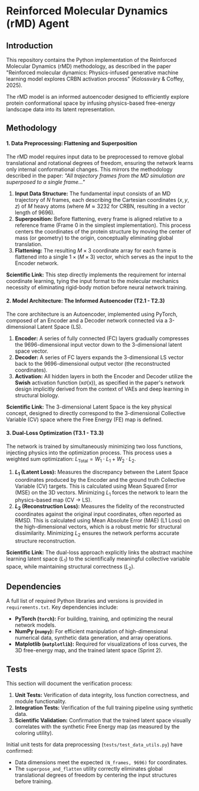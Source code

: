 # Reinforced Molecular Dynamics (rMD) Agent

## Introduction

This repository contains the Python implementation of the Reinforced Molecular Dynamics (rMD) methodology, as described in the paper "Reinforced molecular dynamics: Physics-infused generative machine learning model explores CRBN activation process" (Kolossváry & Coffey, 2025).

The rMD model is an informed autoencoder designed to efficiently explore protein conformational space by infusing physics-based free-energy landscape data into its latent representation.

## Methodology

#### 1. Data Preprocessing: Flattening and Superposition

The rMD model requires input data to be preprocessed to remove global translational and rotational degrees of freedom, ensuring the network learns only internal conformational changes. This mirrors the methodology described in the paper: *"All trajectory frames from the MD simulation are superposed to a single frame..."*

1. **Input Data Structure:** The fundamental input consists of an MD trajectory of $N$ frames, each describing the Cartesian coordinates $(x, y, z)$ of $M$ heavy atoms (where $M \approx 3232$ for CRBN, resulting in a vector length of 9696).
2. **Superposition:** Before flattening, every frame is aligned relative to a reference frame (Frame 0 in the simplest implementation). This process centers the coordinates of the protein structure by moving the center of mass (or geometry) to the origin, conceptually eliminating global translation.
3. **Flattening:** The resulting $M \times 3$ coordinate array for each frame is flattened into a single $1 \times (M \times 3)$ vector, which serves as the input to the Encoder network.

**Scientific Link:** This step directly implements the requirement for internal coordinate learning, tying the input format to the molecular mechanics necessity of eliminating rigid-body motion before neural network training.

#### 2. Model Architecture: The Informed Autoencoder (T2.1 - T2.3)

The core architecture is an Autoencoder, implemented using PyTorch, composed of an Encoder and a Decoder network connected via a 3-dimensional Latent Space (LS).

1. **Encoder:** A series of fully connected (FC) layers gradually compresses the 9696-dimensional input vector down to the 3-dimensional latent space vector.
2. **Decoder:** A series of FC layers expands the 3-dimensional LS vector back to the 9696-dimensional output vector (the reconstructed coordinates).
3. **Activation:** All hidden layers in both the Encoder and Decoder utilize the **Swish** activation function ($\text{x} \sigma(\text{x})$), as specified in the paper's network design implicitly derived from the context of VAEs and deep learning in structural biology.

**Scientific Link:** The 3-dimensional Latent Space is the key physical concept, designed to directly correspond to the 3-dimensional Collective Variable (CV) space where the Free Energy (FE) map is defined.

#### 3. Dual-Loss Optimization (T3.1 - T3.3)

The network is trained by simultaneously minimizing two loss functions, injecting physics into the optimization process. This process uses a weighted sum optimization: $L_{\text{Total}} = W_1 \cdot L_1 + W_2 \cdot L_2$.

1. **$L_1$ (Latent Loss):** Measures the discrepancy between the Latent Space coordinates produced by the Encoder and the ground truth Collective Variable ($\text{CV}$) targets. This is calculated using Mean Squared Error (MSE) on the 3D vectors. Minimizing $L_1$ forces the network to learn the physics-based map (CV $\rightarrow$ LS).
2. **$L_2$ (Reconstruction Loss):** Measures the fidelity of the reconstructed coordinates against the original input coordinates, often reported as RMSD. This is calculated using Mean Absolute Error (MAE) (L1 Loss) on the high-dimensional vectors, which is a robust metric for structural dissimilarity. Minimizing $L_2$ ensures the network performs accurate structure reconstruction.

**Scientific Link:** The dual-loss approach explicitly links the abstract machine learning latent space ($L_1$) to the scientifically meaningful collective variable space, while maintaining structural correctness ($L_2$).

## Dependencies

A full list of required Python libraries and versions is provided in `requirements.txt`. Key dependencies include:

*   **PyTorch (`torch`):** For building, training, and optimizing the neural network models.
*   **NumPy (`numpy`):** For efficient manipulation of high-dimensional numerical data, synthetic data generation, and array operations.
*   **Matplotlib (`matplotlib`):** Required for visualizations of loss curves, the 3D free-energy map, and the trained latent space (Sprint 2).

## Tests

This section will document the verification process:

1.  **Unit Tests:** Verification of data integrity, loss function correctness, and module functionality.
2.  **Integration Tests:** Verification of the full training pipeline using synthetic data.
3.  **Scientific Validation:** Confirmation that the trained latent space visually correlates with the synthetic Free Energy map (as measured by the coloring utility).

Initial unit tests for data preprocessing (`tests/test_data_utils.py`) have confirmed:
*   Data dimensions meet the expected `(N_frames, 9696)` for coordinates.
*   The `superpose_and_flatten` utility correctly eliminates global translational degrees of freedom by centering the input structures before training.
